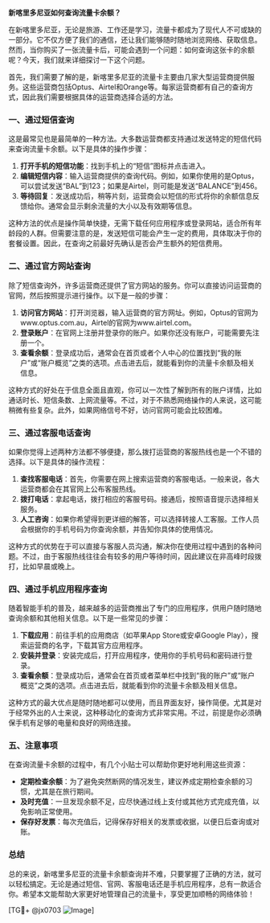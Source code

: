 **新喀里多尼亚如何查询流量卡余额？**

在新喀里多尼亚，无论是旅游、工作还是学习，流量卡都成为了现代人不可或缺的一部分。它不仅方便了我们的通信，还让我们能够随时随地浏览网络、获取信息。然而，当你购买了一张流量卡后，可能会遇到一个问题：如何查询这张卡的余额呢？今天，我们就来详细探讨一下这个问题。

首先，我们需要了解的是，新喀里多尼亚的流量卡主要由几家大型运营商提供服务。这些运营商包括Optus、Airtel和Orange等。每家运营商都有自己的查询方式，因此我们需要根据具体的运营商选择合适的方法。

### 一、通过短信查询

这是最常见也是最简单的一种方法。大多数运营商都支持通过发送特定的短信代码来查询流量卡余额。以下是具体的操作步骤：

1. **打开手机的短信功能**：找到手机上的“短信”图标并点击进入。
2. **编辑短信内容**：输入运营商提供的查询代码。例如，如果你使用的是Optus，可以尝试发送“BAL”到123；如果是Airtel，则可能是发送“BALANCE”到456。
3. **等待回复**：发送成功后，稍等片刻，运营商会以短信的形式将你的余额信息反馈给你。通常会显示剩余流量的大小以及有效期等信息。

这种方法的优点是操作简单快捷，无需下载任何应用程序或登录网站，适合所有年龄段的人群。但需要注意的是，发送短信可能会产生一定的费用，具体取决于你的套餐设置。因此，在查询之前最好先确认是否会产生额外的短信费用。

### 二、通过官方网站查询

除了短信查询外，许多运营商还提供了官方网站的服务。你可以直接访问运营商的官网，然后按照提示进行操作。以下是一般的步骤：

1. **访问官方网站**：打开浏览器，输入运营商的官方网址。例如，Optus的官网为www.optus.com.au，Airtel的官网为www.airtel.com。
2. **登录账户**：在官网上注册并登录你的账户。如果你还没有账户，可能需要先注册一个。
3. **查看余额**：登录成功后，通常会在首页或者个人中心的位置找到“我的账户”或“账户概览”之类的选项。点击进去后，就能看到你的流量卡余额及相关信息。

这种方式的好处在于信息全面且直观，你可以一次性了解到所有的账户详情，比如通话时长、短信条数、上网流量等。不过，对于不熟悉网络操作的人来说，这可能稍微有些复杂。此外，如果网络信号不好，访问官网可能会比较困难。

### 三、通过客服电话查询

如果你觉得上述两种方法都不够便捷，那么拨打运营商的客服热线也是一个不错的选择。以下是具体的操作流程：

1. **查找客服电话**：首先，你需要在网上搜索运营商的客服电话。一般来说，各大运营商都会在其官网上公布客服热线。
2. **拨打电话**：拿起电话，拨打相应的客服号码。接通后，按照语音提示选择相关服务。
3. **人工咨询**：如果你希望得到更详细的解答，可以选择转接人工客服。工作人员会根据你的手机号码为你查询余额，并告知你具体的使用情况。

这种方式的优势在于可以直接与客服人员沟通，解决你在使用过程中遇到的各种问题。不过，由于客服热线往往会有较多的用户等待时间，因此建议在非高峰时段拨打，比如早晨或晚上。

### 四、通过手机应用程序查询

随着智能手机的普及，越来越多的运营商推出了专门的应用程序，供用户随时随地查询余额和其他相关信息。以下是一些常见的步骤：

1. **下载应用**：前往手机的应用商店（如苹果App Store或安卓Google Play），搜索运营商的名字，下载其官方应用程序。
2. **安装并登录**：安装完成后，打开应用程序，使用你的手机号码和密码进行登录。
3. **查看余额**：登录成功后，通常会在首页或者菜单栏中找到“我的账户”或“账户概览”之类的选项。点击进去后，就能看到你的流量卡余额及相关信息。

这种方式的最大优点是随时随地都可以使用，而且界面友好，操作简便。尤其是对于经常外出的人士来说，这种移动化的查询方式非常实用。不过，前提是你必须确保手机有足够的电量和良好的网络连接。

### 五、注意事项

在查询流量卡余额的过程中，有几个小贴士可以帮助你更好地利用这些资源：

- **定期检查余额**：为了避免突然断网的情况发生，建议养成定期检查余额的习惯，尤其是在旅行期间。
- **及时充值**：一旦发现余额不足，应尽快通过线上支付或其他方式完成充值，以免影响正常使用。
- **保存好发票**：每次充值后，记得保存好相关的发票或收据，以便日后查询或对账。

### 总结

总的来说，新喀里多尼亚的流量卡余额查询并不难，只要掌握了正确的方法，就可以轻松搞定。无论是通过短信、官网、客服电话还是手机应用程序，总有一款适合你。希望本文能帮助大家更好地管理自己的流量卡，享受更加顺畅的网络体验！

[TG💪+ @jx0703 ![Image](https://github.com/user-attachments/assets/dbca1d08-cadb-493c-b0ec-ad6f7a83f270)]